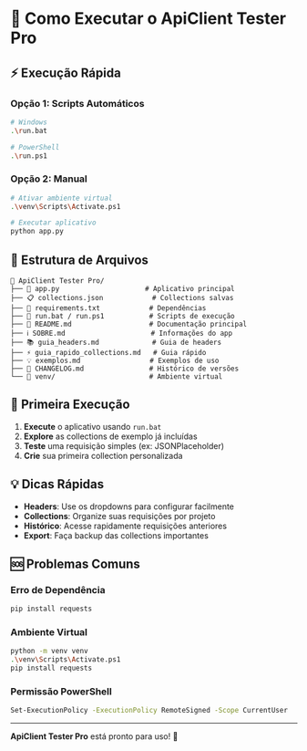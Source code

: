 # 🚀 Como Executar o ApiClient Tester Pro

## ⚡ Execução Rápida

### **Opção 1: Scripts Automáticos**
```bash
# Windows
.\run.bat

# PowerShell
.\run.ps1
```

### **Opção 2: Manual**
```bash
# Ativar ambiente virtual
.\venv\Scripts\Activate.ps1

# Executar aplicativo
python app.py
```

## 📁 Estrutura de Arquivos

```
📁 ApiClient Tester Pro/
├── 🚀 app.py                     # Aplicativo principal
├── 📋 collections.json            # Collections salvas
├── 📝 requirements.txt            # Dependências
├── 🏃 run.bat / run.ps1           # Scripts de execução
├── 📖 README.md                   # Documentação principal
├── ℹ️ SOBRE.md                     # Informações do app
├── 📚 guia_headers.md             # Guia de headers
├── ⚡ guia_rapido_collections.md   # Guia rápido
├── 💡 exemplos.md                 # Exemplos de uso
├── 📅 CHANGELOG.md                # Histórico de versões
└── 📁 venv/                       # Ambiente virtual
```

## 🎯 Primeira Execução

1. **Execute** o aplicativo usando `run.bat`
2. **Explore** as collections de exemplo já incluídas
3. **Teste** uma requisição simples (ex: JSONPlaceholder)
4. **Crie** sua primeira collection personalizada

## 💡 Dicas Rápidas

- **Headers**: Use os dropdowns para configurar facilmente
- **Collections**: Organize suas requisições por projeto
- **Histórico**: Acesse rapidamente requisições anteriores
- **Export**: Faça backup das collections importantes

## 🆘 Problemas Comuns

### **Erro de Dependência**
```bash
pip install requests
```

### **Ambiente Virtual**
```bash
python -m venv venv
.\venv\Scripts\Activate.ps1
pip install requests
```

### **Permissão PowerShell**
```bash
Set-ExecutionPolicy -ExecutionPolicy RemoteSigned -Scope CurrentUser
```

---

**ApiClient Tester Pro** está pronto para uso! 🎉

